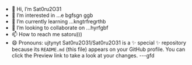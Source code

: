 - 👋 Hi, I’m Sat0ru2O31
- 👀 I’m interested in ...e bgfsgn ggb
- 🌱 I’m currently learning ...kngtrfregrthb
- 💞️ I’m looking to collaborate on ...hyrfgbf
- 📫 How to reach me satoru)))
- 😄 Pronouns: ujtynyt
Sat0ru2O31/Sat0ru2O31 is a ✨ special ✨ repository because its `README.md` (this file) appears on your GitHub profile.
You can click the Preview link to take a look at your changes.
---gfd
